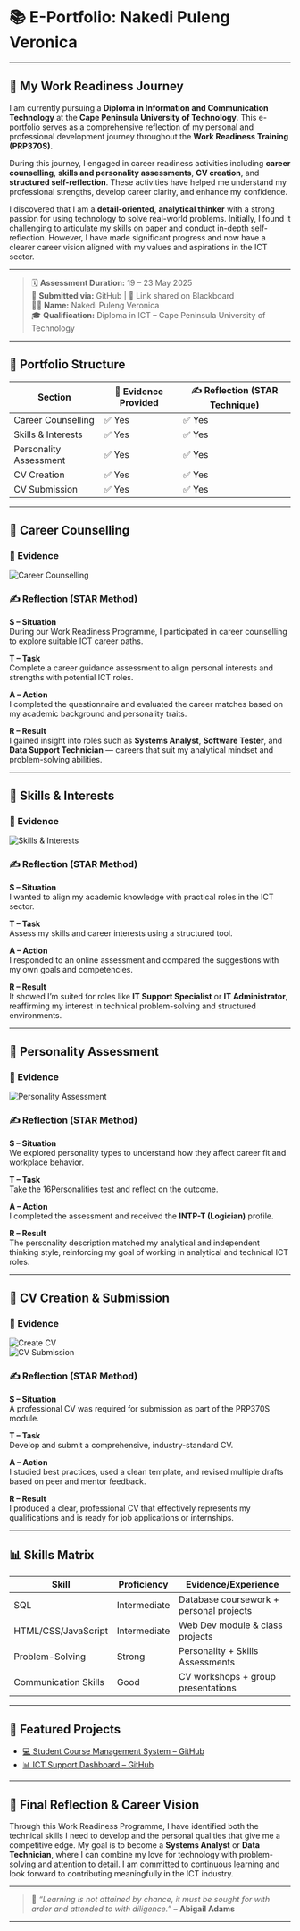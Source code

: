 # 📚 E-Portfolio: Nakedi Puleng Veronica

---

## 💬 My Work Readiness Journey

I am currently pursuing a **Diploma in Information and Communication Technology** at the **Cape Peninsula University of Technology**. This e-portfolio serves as a comprehensive reflection of my personal and professional development journey throughout the **Work Readiness Training (PRP370S)**.

During this journey, I engaged in career readiness activities including **career counselling**, **skills and personality assessments**, **CV creation**, and **structured self-reflection**. These activities have helped me understand my professional strengths, develop career clarity, and enhance my confidence.

I discovered that I am a **detail-oriented**, **analytical thinker** with a strong passion for using technology to solve real-world problems. Initially, I found it challenging to articulate my skills on paper and conduct in-depth self-reflection. However, I have made significant progress and now have a clearer career vision aligned with my values and aspirations in the ICT sector.

---

> 🗓️ **Assessment Duration:** 19 – 23 May 2025  
> 📁 **Submitted via:** GitHub | 🔗 Link shared on Blackboard  
> 👩‍💻 **Name:** Nakedi Puleng Veronica  
> 🎓 **Qualification:** Diploma in ICT – Cape Peninsula University of Technology  

---

## 🧭 Portfolio Structure

| Section                 | 📁 Evidence Provided | ✍️ Reflection (STAR Technique) |
|-------------------------|----------------------|-------------------------------|
| Career Counselling      | ✅ Yes                | ✅ Yes                         |
| Skills & Interests      | ✅ Yes                | ✅ Yes                         |
| Personality Assessment  | ✅ Yes                | ✅ Yes                         |
| CV Creation             | ✅ Yes                | ✅ Yes                         |
| CV Submission           | ✅ Yes                | ✅ Yes                         |

---

## 📍 Career Counselling

### 📁 Evidence  
![Career Counselling](https://github.com/user-attachments/assets/8969c776-93dd-4f81-90d7-45b4f53a0def)

### ✍️ Reflection (STAR Method)

**S – Situation**  
During our Work Readiness Programme, I participated in career counselling to explore suitable ICT career paths.

**T – Task**  
Complete a career guidance assessment to align personal interests and strengths with potential ICT roles.

**A – Action**  
I completed the questionnaire and evaluated the career matches based on my academic background and personality traits.

**R – Result**  
I gained insight into roles such as **Systems Analyst**, **Software Tester**, and **Data Support Technician** — careers that suit my analytical mindset and problem-solving abilities.

---

## 📍 Skills & Interests

### 📁 Evidence  
![Skills & Interests](https://github.com/user-attachments/assets/c84f0554-2a9d-4334-abe5-e218343dc458)

### ✍️ Reflection (STAR Method)

**S – Situation**  
I wanted to align my academic knowledge with practical roles in the ICT sector.

**T – Task**  
Assess my skills and career interests using a structured tool.

**A – Action**  
I responded to an online assessment and compared the suggestions with my own goals and competencies.

**R – Result**  
It showed I’m suited for roles like **IT Support Specialist** or **IT Administrator**, reaffirming my interest in technical problem-solving and structured environments.

---

## 📍 Personality Assessment

### 📁 Evidence  
![Personality Assessment](https://github.com/user-attachments/assets/6a0e8a3f-6288-47ff-8e05-db53eb50ce3c)

### ✍️ Reflection (STAR Method)

**S – Situation**  
We explored personality types to understand how they affect career fit and workplace behavior.

**T – Task**  
Take the 16Personalities test and reflect on the outcome.

**A – Action**  
I completed the assessment and received the **INTP-T (Logician)** profile.

**R – Result**  
The personality description matched my analytical and independent thinking style, reinforcing my goal of working in analytical and technical ICT roles.

---

## 📍 CV Creation & Submission

### 📁 Evidence  
![Create CV](https://github.com/user-attachments/assets/7ff70aa0-b524-45ac-81f1-d2fa4fc0d149)  
![CV Submission](https://github.com/user-attachments/assets/1b8f3fdd-3243-4b49-80a7-71fc81728cdb)

### ✍️ Reflection (STAR Method)

**S – Situation**  
A professional CV was required for submission as part of the PRP370S module.

**T – Task**  
Develop and submit a comprehensive, industry-standard CV.

**A – Action**  
I studied best practices, used a clean template, and revised multiple drafts based on peer and mentor feedback.

**R – Result**  
I produced a clear, professional CV that effectively represents my qualifications and is ready for job applications or internships.

---

## 📊 Skills Matrix

| Skill                  | Proficiency     | Evidence/Experience                        |
|------------------------|------------------|--------------------------------------------|
| SQL                    | Intermediate     | Database coursework + personal projects     |
| HTML/CSS/JavaScript    | Intermediate     | Web Dev module & class projects            |
| Problem-Solving        | Strong           | Personality + Skills Assessments           |
| Communication Skills   | Good             | CV workshops + group presentations         |

---

## 🔗 Featured Projects

- [💻 Student Course Management System – GitHub](https://github.com/your-project-link)
- [📊 ICT Support Dashboard – GitHub](https://github.com/your-other-project-link)

---

## 🎯 Final Reflection & Career Vision

Through this Work Readiness Programme, I have identified both the technical skills I need to develop and the personal qualities that give me a competitive edge. My goal is to become a **Systems Analyst** or **Data Technician**, where I can combine my love for technology with problem-solving and attention to detail. I am committed to continuous learning and look forward to contributing meaningfully in the ICT industry.

---

> 💬 *“Learning is not attained by chance, it must be sought for with ardor and attended to with diligence.”* – **Abigail Adams**

---



